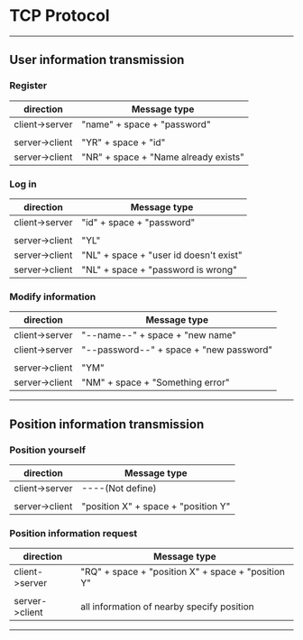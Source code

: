 
# TCP Protocol

----------------------------

## User information transmission

### Register

|direction|Message type|
|-|-|
|client->server|"name" + space + "password"|
|||
|server->client|"YR" + space + "id"|
|server->client|"NR" + space + "Name already exists"|

### Log in
|direction|Message type|
|-|-|
|client->server|"id" + space + "password"|
|||
|server->client|"YL"|
|server->client|"NL" + space + "user id doesn't exist"|
|server->client|"NL" + space + "password is wrong"|


### Modify information
|direction|Message type|
|-|-|
|client->server|"--name--" + space + "new name"|
|client->server|"--password--" + space + "new password"|
|||
|server->client|"YM"|
|server->client|"NM" + space + "Something error"|

----------------------------

## Position information transmission

### Position yourself

|direction|Message type|
|-|-|
|client->server|----(Not define)|
|||
|server->client|"position X" + space + "position Y"|

### Position information request

|direction|Message type|
|-|-|
|client->server|"RQ" + space + "position X" + space + "position Y"|
|||
|server->client|all information of nearby specify position|

----------------------------
